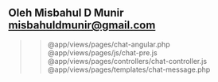 ## Oleh Misbahul D Munir <misbahuldmunir@gmail.com>

>>@app/views/pages/chat-angular.php
>>@app/views/pages/js/chat-pre.js
>>@app/views/pages/controllers/chat-controller.js
>>@app/views/pages/templates/chat-message.php
